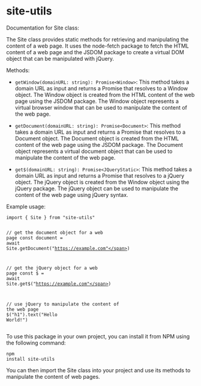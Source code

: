 # site-utils
<div class="markdown prose w-full break-words dark:prose-invert light"><p>Documentation for Site class:</p><p>The Site class provides static methods for retrieving and manipulating the content of a web page. It uses the node-fetch package to fetch the HTML content of a web page and the JSDOM package to create a virtual DOM object that can be manipulated with jQuery.</p><p>Methods:</p><ul><li><p><code>getWindow(domainURL: string): Promise&lt;Window&gt;</code>: This method takes a domain URL as input and returns a Promise that resolves to a Window object. The Window object is created from the HTML content of the web page using the JSDOM package. The Window object represents a virtual browser window that can be used to manipulate the content of the web page.</p></li><li><p><code>getDocument(domainURL: string): Promise&lt;Document&gt;</code>: This method takes a domain URL as input and returns a Promise that resolves to a Document object. The Document object is created from the HTML content of the web page using the JSDOM package. The Document object represents a virtual document object that can be used to manipulate the content of the web page.</p></li><li><p><code>get$(domainURL: string): Promise&lt;JQueryStatic&gt;</code>: This method takes a domain URL as input and returns a Promise that resolves to a jQuery object. The jQuery object is created from the Window object using the jQuery package. The jQuery object can be used to manipulate the content of the web page using jQuery syntax.</p></li></ul><p>Example usage:</p><pre><div class="bg-black rounded-md mb-4"><div class="flex items-center relative text-gray-200 bg-gray-800 px-4 py-2 text-xs font-sans justify-between rounded-t-md"></div><div class="p-4 overflow-y-auto"><code class="!whitespace-pre hljs language-javascript"><span class="hljs-keyword">import</span> { <span class="hljs-title class_">Site</span> } <span class="hljs-keyword">from</span> <span class="hljs-string">"site-utils"</span>

<span class="hljs-comment">// get the document object for a web page</span>
<span class="hljs-keyword">const</span> document = <span class="hljs-keyword">await</span> <span class="hljs-title class_">Site</span>.<span class="hljs-title function_">getDocument</span>(<span class="hljs-string">"https://example.com"</span>)

<span class="hljs-comment">// get the jQuery object for a web page</span>
<span class="hljs-keyword">const</span> $ = <span class="hljs-keyword">await</span> <span class="hljs-title class_">Site</span>.<span class="hljs-title function_">get$</span>(<span class="hljs-string">"https://example.com"</span>)

<span class="hljs-comment">// use jQuery to manipulate the content of the web page</span>
$(<span class="hljs-string">"h1"</span>).<span class="hljs-title function_">text</span>(<span class="hljs-string">"Hello World!"</span>)
</code></div></div></pre><p>To use this package in your own project, you can install it from NPM using the following command:</p><pre><div class="bg-black rounded-md mb-4"><div class="flex items-center relative text-gray-200 bg-gray-800 px-4 py-2 text-xs font-sans justify-between rounded-t-md"></div><div class="p-4 overflow-y-auto"><code class="!whitespace-pre hljs">npm install site-utils
</code></div></div></pre><p>You can then import the Site class into your project and use its methods to manipulate the content of web pages.</p></div>
